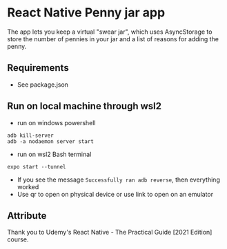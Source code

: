 # React Native Penny jar app

The app lets you keep a virtual "swear jar", which uses AsyncStorage to store the number of pennies in your jar and a list of reasons for adding the penny.

## Requirements
- See package.json

## Run on local machine through wsl2
-  run on windows powershell
```
adb kill-server 
adb -a nodaemon server start
``` 
- run on wsl2 Bash terminal
```
expo start --tunnel
```
- If you see the message `Successfully ran adb reverse`, then everything worked
- Use qr to open on physical device or use link to open on an emulator

## Attribute
Thank you to Udemy's React Native - The Practical Guide [2021 Edition] course.